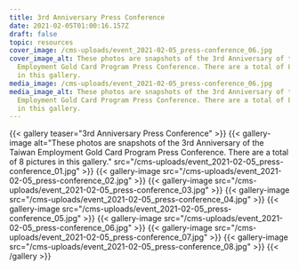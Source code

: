 ```yaml
---
title: 3rd Anniversary Press Conference
date: 2021-02-05T01:00:16.157Z
draft: false
topic: resources
cover_image: /cms-uploads/event_2021-02-05_press-conference_06.jpg
cover_image_alt: These photos are snapshots of the 3rd Anniversary of the Taiwan
  Employment Gold Card Program Press Conference. There are a total of 8 pictures
  in this gallery.
media_image: /cms-uploads/event_2021-02-05_press-conference_06.jpg
media_image_alt: These photos are snapshots of the 3rd Anniversary of the Taiwan
  Employment Gold Card Program Press Conference. There are a total of 8 pictures
  in this gallery.
---
```



{{< gallery teaser="3rd Anniversary Press Conference" >}}
{{< gallery-image alt="These photos are snapshots of the 3rd Anniversary of the Taiwan Employment Gold Card Program Press Conference. There are a total of 8 pictures in this gallery." src="/cms-uploads/event_2021-02-05_press-conference_01.jpg" >}}
{{< gallery-image src="/cms-uploads/event_2021-02-05_press-conference_02.jpg" >}}
{{< gallery-image src="/cms-uploads/event_2021-02-05_press-conference_03.jpg" >}}
{{< gallery-image src="/cms-uploads/event_2021-02-05_press-conference_04.jpg" >}}
{{< gallery-image src="/cms-uploads/event_2021-02-05_press-conference_05.jpg" >}}
{{< gallery-image src="/cms-uploads/event_2021-02-05_press-conference_06.jpg" >}}
{{< gallery-image src="/cms-uploads/event_2021-02-05_press-conference_07.jpg" >}}
{{< gallery-image src="/cms-uploads/event_2021-02-05_press-conference_08.jpg" >}}
{{< /gallery >}}